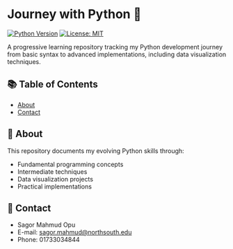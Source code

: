 # Journey with Python 🐍

[![Python Version](https://img.shields.io/badge/python-3.8%2B-blue)](https://www.python.org/)
[![License: MIT](https://img.shields.io/badge/License-MIT-yellow.svg)](https://opensource.org/licenses/MIT)

A progressive learning repository tracking my Python development journey from basic syntax to advanced implementations, including data visualization techniques.

## 📚 Table of Contents
- [About](#-about)
- [Contact](#-contact)

## 🌟 About
This repository documents my evolving Python skills through:
- Fundamental programming concepts
- Intermediate techniques
- Data visualization projects
- Practical implementations

## 📧 Contact
- Sagor Mahmud Opu
- E-mail: sagor.mahmud@northsouth.edu
- Phone: 01733034844